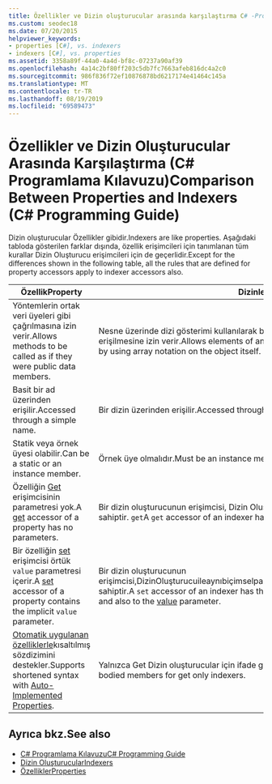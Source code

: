 ```yaml
---
title: Özellikler ve Dizin oluşturucular arasında karşılaştırma C# -Programlama Kılavuzu
ms.custom: seodec18
ms.date: 07/20/2015
helpviewer_keywords:
- properties [C#], vs. indexers
- indexers [C#], vs. properties
ms.assetid: 3358a89f-44a0-4a4d-bf8c-07237a90af39
ms.openlocfilehash: 4a14c2bf80ff203c5db7fc7663afeb816dc4a2c0
ms.sourcegitcommit: 986f836f72ef10876878bd6217174e41464c145a
ms.translationtype: MT
ms.contentlocale: tr-TR
ms.lasthandoff: 08/19/2019
ms.locfileid: "69589473"
---
```

# <a name="comparison-between-properties-and-indexers-c-programming-guide"></a><span data-ttu-id="27c23-102">Özellikler ve Dizin Oluşturucular Arasında Karşılaştırma (C# Programlama Kılavuzu)</span><span class="sxs-lookup"><span data-stu-id="27c23-102">Comparison Between Properties and Indexers (C# Programming Guide)</span></span>
<span data-ttu-id="27c23-103">Dizin oluşturucular Özellikler gibidir.</span><span class="sxs-lookup"><span data-stu-id="27c23-103">Indexers are like properties.</span></span> <span data-ttu-id="27c23-104">Aşağıdaki tabloda gösterilen farklar dışında, özellik erişimcileri için tanımlanan tüm kurallar Dizin Oluşturucu erişimcileri için de geçerlidir.</span><span class="sxs-lookup"><span data-stu-id="27c23-104">Except for the differences shown in the following table, all the rules that are defined for property accessors apply to indexer accessors also.</span></span>  
  
|<span data-ttu-id="27c23-105">Özellik</span><span class="sxs-lookup"><span data-stu-id="27c23-105">Property</span></span>|<span data-ttu-id="27c23-106">Dizinleyic</span><span class="sxs-lookup"><span data-stu-id="27c23-106">Indexer</span></span>|  
|--------------|-------------|  
|<span data-ttu-id="27c23-107">Yöntemlerin ortak veri üyeleri gibi çağrılmasına izin verir.</span><span class="sxs-lookup"><span data-stu-id="27c23-107">Allows methods to be called as if they were public data members.</span></span>|<span data-ttu-id="27c23-108">Nesne üzerinde dizi gösterimi kullanılarak bir nesne iç koleksiyonunun öğelerine erişilmesine izin verir.</span><span class="sxs-lookup"><span data-stu-id="27c23-108">Allows elements of an internal collection of an object to be accessed by using array notation on the object itself.</span></span>|  
|<span data-ttu-id="27c23-109">Basit bir ad üzerinden erişilir.</span><span class="sxs-lookup"><span data-stu-id="27c23-109">Accessed through a simple name.</span></span>|<span data-ttu-id="27c23-110">Bir dizin üzerinden erişilir.</span><span class="sxs-lookup"><span data-stu-id="27c23-110">Accessed through an index.</span></span>|  
|<span data-ttu-id="27c23-111">Statik veya örnek üyesi olabilir.</span><span class="sxs-lookup"><span data-stu-id="27c23-111">Can be a static or an instance member.</span></span>|<span data-ttu-id="27c23-112">Örnek üye olmalıdır.</span><span class="sxs-lookup"><span data-stu-id="27c23-112">Must be an instance member.</span></span>|  
|<span data-ttu-id="27c23-113">Özelliğin [Get](../../language-reference/keywords/get.md) erişimcisinin parametresi yok.</span><span class="sxs-lookup"><span data-stu-id="27c23-113">A [get](../../language-reference/keywords/get.md) accessor of a property has no parameters.</span></span>|<span data-ttu-id="27c23-114">Bir dizin oluşturucunun erişimcisi, Dizin Oluşturucu ile aynı biçimsel parametre listesine sahiptir. `get`</span><span class="sxs-lookup"><span data-stu-id="27c23-114">A `get` accessor of an indexer has the same formal parameter list as the indexer.</span></span>|  
|<span data-ttu-id="27c23-115">Bir özelliğin [set](../../language-reference/keywords/set.md) erişimcisi örtük `value` parametresi içerir.</span><span class="sxs-lookup"><span data-stu-id="27c23-115">A [set](../../language-reference/keywords/set.md) accessor of a property contains the implicit `value` parameter.</span></span>|<span data-ttu-id="27c23-116">Bir dizin oluşturucunun [](../../language-reference/keywords/value.md) erişimcisi,DizinOluşturucuileaynıbiçimselparametrelistesineveayrıcadeğerparametresine`set` sahiptir.</span><span class="sxs-lookup"><span data-stu-id="27c23-116">A `set` accessor of an indexer has the same formal parameter list as the indexer, and also to the [value](../../language-reference/keywords/value.md) parameter.</span></span>|  
|<span data-ttu-id="27c23-117">[Otomatik uygulanan özelliklerle](../classes-and-structs/auto-implemented-properties.md)kısaltılmış sözdizimini destekler.</span><span class="sxs-lookup"><span data-stu-id="27c23-117">Supports shortened syntax with [Auto-Implemented Properties](../classes-and-structs/auto-implemented-properties.md).</span></span>|<span data-ttu-id="27c23-118">Yalnızca Get Dizin oluşturucular için ifade gövdeli üyelerini destekler.</span><span class="sxs-lookup"><span data-stu-id="27c23-118">Supports expression bodied members for get only indexers.</span></span>|  
  
## <a name="see-also"></a><span data-ttu-id="27c23-119">Ayrıca bkz.</span><span class="sxs-lookup"><span data-stu-id="27c23-119">See also</span></span>

- [<span data-ttu-id="27c23-120">C# Programlama Kılavuzu</span><span class="sxs-lookup"><span data-stu-id="27c23-120">C# Programming Guide</span></span>](../index.md)
- [<span data-ttu-id="27c23-121">Dizin Oluşturucular</span><span class="sxs-lookup"><span data-stu-id="27c23-121">Indexers</span></span>](./index.md)
- [<span data-ttu-id="27c23-122">Özellikler</span><span class="sxs-lookup"><span data-stu-id="27c23-122">Properties</span></span>](../classes-and-structs/properties.md)
